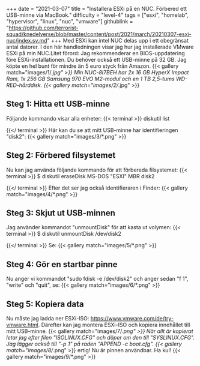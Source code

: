 +++
date = "2021-03-07"
title = "Installera ESXi på en NUC. Förbered ett USB-minne via MacBook."
difficulty = "level-4"
tags = ["esxi", "homelab", "hypervisor", "linux", "nuc", "vmware"]
githublink = "https://github.com/terrorist-squad/knedelverse/blob/master/content/post/2021/march/20210307-esxi-nuc/index.sv.md"
+++
Med ESXi kan intel NUC delas upp i ett obegränsat antal datorer. I den här handledningen visar jag hur jag installerade VMware ESXi på min NUC.Litet förord: Jag rekommenderar en BIOS-uppdatering före ESXi-installationen. Du behöver också ett USB-minne på 32 GB. Jag köpte en hel bunt för mindre än 5 euro styck från Amazon.
{{< gallery match="images/1/*.jpg" >}}
Min NUC-8I7BEH har 2x 16 GB HyperX Impact Ram, 1x 256 GB Samsung 970 EVO M2-modul och en 1 TB 2,5-tums WD-RED-hårddisk.
{{< gallery match="images/2/*.jpg" >}}

## Steg 1: Hitta ett USB-minne
Följande kommando visar alla enheter:
{{< terminal >}}
diskutil list

{{</ terminal >}}
Här kan du se att mitt USB-minne har identifieringen "disk2":
{{< gallery match="images/3/*.png" >}}

## Steg 2: Förbered filsystemet
Nu kan jag använda följande kommando för att förbereda filsystemet:
{{< terminal >}}
$ diskutil eraseDisk MS-DOS "ESXI" MBR disk2

{{</ terminal >}}
Efter det ser jag också identifieraren i Finder:
{{< gallery match="images/4/*.png" >}}

## Steg 3: Skjut ut USB-minnen
Jag använder kommandot "unmountDisk" för att kasta ut volymen:
{{< terminal >}}
$ diskutil unmountDisk /dev/disk2

{{</ terminal >}}
Se:
{{< gallery match="images/5/*.png" >}}

## Steg 4: Gör en startbar pinne
Nu anger vi kommandot "sudo fdisk -e /dev/disk2" och anger sedan "f 1", "write" och "quit", se:
{{< gallery match="images/6/*.png" >}}

## Steg 5: Kopiera data
Nu måste jag ladda ner ESXi-ISO: https://www.vmware.com/de/try-vmware.html. Därefter kan jag montera ESXi-ISO och kopiera innehållet till mitt USB-minne.
{{< gallery match="images/7/*.png" >}}
När allt är kopierat letar jag efter filen "ISOLINUX.CFG" och döper om den till "SYSLINUX.CFG". Jag lägger också till "-p 1" på raden "APPEND -c boot.cfg".
{{< gallery match="images/8/*.png" >}}
ertig! Nu är pinnen användbar. Ha kul!
{{< gallery match="images/9/*.png" >}}